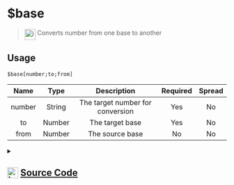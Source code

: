 # $base
> <img align="top" src="https://upload.wikimedia.org/wikipedia/commons/thumb/e/e4/Infobox_info_icon.svg/160px-Infobox_info_icon.svg.png?20150409153300" alt="image" width="25" height="auto"> Converts number from one base to another
## Usage
```
$base[number;to;from]
```
| Name | Type | Description | Required | Spread
| :---: | :---: | :---: | :---: | :---: |
number | String | The target number for conversion | Yes | No
to | Number | The target base | Yes | No
from | Number | The source base | No | No
<details>
<summary>
    
## <img align="top" src="https://cdn4.iconfinder.com/data/icons/iconsimple-logotypes/512/github-512.png" alt="image" width="25" height="auto">  [Source Code](https://github.com/tryforge/ForgeScript-V2/blob/main/src/native/base.ts)
    
</summary>
    
```ts
import { ArgType, NativeFunction, Return } from "../structures"

export default new NativeFunction({
    name: "$base",
    version: "1.1.0",
    description: "Converts number from one base to another",
    brackets: true,
    unwrap: true,
    args: [
        {
            name: "number",
            description: "The target number for conversion",
            type: ArgType.String,
            rest: false,
            required: true,
        },
        {
            name: "to",
            description: "The target base",
            type: ArgType.Number,
            rest: false,
            required: true,
        },
        {
            name: "from",
            description: "The source base",
            type: ArgType.Number,
            rest: false,
        },
    ],
    execute(_, [n, to, from]) {
        return this.success(parseInt(n, from ?? 10).toString(to))
    },
})

```
    
</details>